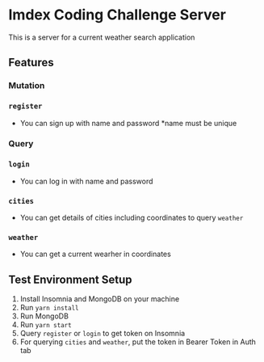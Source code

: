 # Imdex Coding Challenge Server
This is a server for a current weather search application

## Features
### Mutation
### `register`
- You can sign up with name and password *name must be unique
### Query
### `login`
- You can log in with name and password
### `cities`
- You can get details of cities including coordinates to query `weather`
### `weather`
- You can get a current wearher in coordinates

## Test Environment Setup
1. Install Insomnia and MongoDB on your machine
2. Run `yarn install`
3. Run MongoDB
4. Run `yarn start`
5. Query `register` or `login` to get token on Insomnia
6. For querying `cities` and `weather`, put the token in Bearer Token in Auth tab
